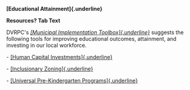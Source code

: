 **[Educational Attainment]{.underline}**

**Resources? Tab Text**

DVRPC's [*[Municipal Implementation
Toolbox]{.underline}*](https://www.dvrpc.org/Plan/MIT/) suggests the
following tools for improving educational outcomes, attainment, and
investing in our local workforce.

\- [[Human Capital
Investments]{.underline}](https://www.dvrpc.org/Plan/MIT/humancapitalinvestments)

\- [[Inclusionary
Zoning]{.underline}](https://www.dvrpc.org/Plan/MIT/inclusionaryzoning)

\- [[Universal Pre-Kindergarten
Programs]{.underline}](https://www.dvrpc.org/Plan/MIT/universalpre-kindergartenprograms)
